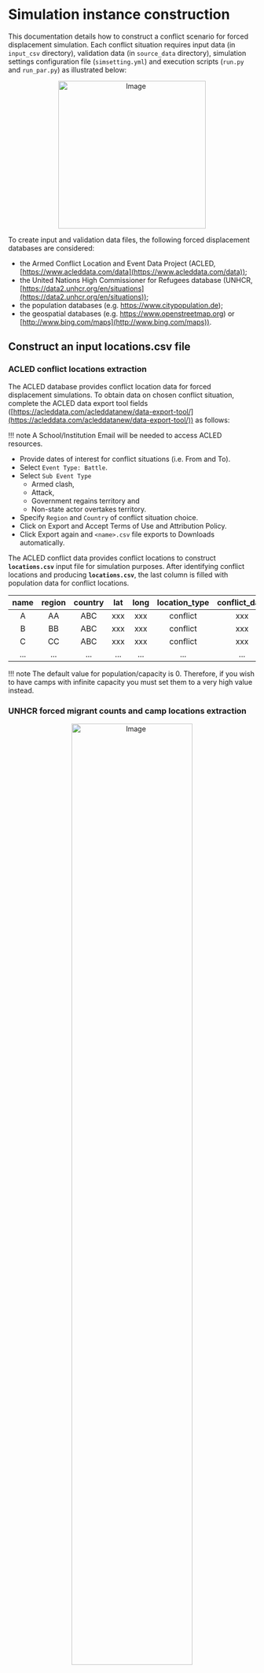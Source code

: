 # **Simulation instance construction**

This documentation details how to construct a conflict scenario for forced displacement simulation. Each conflict situation requires input data (in `input_csv` directory), validation data (in `source_data` directory), simulation settings configuration file (`simsetting.yml`) and execution scripts (`run.py` and `run_par.py`) as illustrated below:

<p align="center">
    <img src="../images/config_template.png" alt="Image" width="300" height="300" />
</p>


To create input and validation data files, the following forced displacement databases are considered:



* the Armed Conflict Location and Event Data Project (ACLED, [https://www.acleddata.com/data](https://www.acleddata.com/data));
* the United Nations High Commissioner for Refugees database (UNHCR, [https://data2.unhcr.org/en/situations](https://data2.unhcr.org/en/situations));
* the population databases (e.g. <https://www.citypopulation.de>);
* the geospatial databases (e.g. <https://www.openstreetmap.org>)  or [http://www.bing.com/maps](http://www.bing.com/maps)).

## **Construct an input locations.csv file**

### **ACLED conflict locations extraction**

The ACLED database provides conflict location data for forced displacement simulations. To obtain data on chosen conflict situation, complete the ACLED data export tool fields ([https://acleddata.com/acleddatanew/data-export-tool/](https://acleddata.com/acleddatanew/data-export-tool/)) as follows:

!!! note
	A School/Institution Email will be needed to access ACLED resources.


* Provide dates of interest for conflict situations (i.e. From and To).
* Select `Event Type: Battle`.
* Select `Sub Event Type`
	* Armed clash,
	* Attack,
	* Government regains territory and
	* Non-state actor overtakes territory.
* Specify `Region` and `Country` of conflict situation choice.
* Click on Export and Accept Terms of Use and Attribution Policy.
* Click Export again and `<name>.csv` file exports to Downloads automatically.


The ACLED conflict data provides conflict locations to construct **`locations.csv`** input file for simulation purposes. After identifying conflict locations and producing **`locations.csv`**, the last column is filled with population data for conflict locations.


| **name** | **region** | **country** | **lat** | **long** | **location_type** | **conflict_date** | **population/capacity** |
|:----:|:------:|:-------:|:---:|:----:|:-------------:|:-------------:|:-------------------:|
|   A  |   AA   |   ABC   | xxx |  xxx |    conflict   |      xxx      |         xxx         |
|   B  |   BB   |   ABC   | xxx |  xxx |    conflict   |      xxx      |         xxx         |
|   C  |   CC   |   ABC   | xxx |  xxx |    conflict   |      xxx      |         xxx         |
| ...  |  ...   |   ...   | ... |  ... |       ...     |      ...      |         ...         |



!!! note
	The default value for population/capacity is 0. Therefore, if you wish to have camps with infinite capacity you must set them to a very high value instead.


### **UNHCR forced migrant counts and camp locations extraction**

<p align="center">
    <img src="../images/unhcr_screenshot.png" alt="Image" width="70%" />
</p>


The UNHCR situations provide an overview of active situations worldwide that are facing forced displacement distress. To construct a new conflict situation:

* Select an active (conflict) situation of interest from an interactive map and click to access data and documentation relevant to a chosen conflict situation from [https://data2.unhcr.org/en/situations](https://data2.unhcr.org/en/situations).

* Select a simulation period for conflict situation from `Refugees and asylum-seekers from 'chosen situation name' - Total timeline`, which also presents forced displacement counts for a chosen period.

* Obtain total counts of forcibly displaced people by clicking JSON button of `Refugees and asylum-seekers from 'chosen situation name' - Total section`.

* Identify camps for each neighbouring country through `Breakdown by Country` section of the conflict situation.

* Collect and save data for each camp (e.g. `<country_name-camp_name>.csv`).

!!! note
        The UNHCR Data Portal tends to have a different interface for different conflict situations. Therefore, data on the location level may need to be retrieved differently for some situations, or may be unavailable altogether.

Input camp names (i.e. destination locations) and their capacity into **`locations.csv`** file. Camp capacity is the highest number of forced migrants for each camp and is obtained from individual camp CSV files that are set in **`locations.csv`**. For instance, `CampZ.csv` has the highest number of forcibly displaced people (18129) on 2015-09-30, which is the camp capacity for CampZ.


|     ...      |   ...   |
|:------------:|:-------:|
|  2015-03-31  |  11470  |
|  2015-06-02  |  12405  |
|  2015-07-24  |  12405  |
|  2015-08-31  |  11359  |
|  2015-09-30  |  18129  |
|     ...      |   ...   |


### **Population data extraction**

Currently, the population figures for each location will need to be collected and written to the *population/capacity* column from <www.citypopulation.de>. After the population data has been collected for each location, input these population numbers in `locations.csv`, which can be then used for simulation execution.


## **Construct location graph CSV files**

The `locations.csv` file contain information about all the locations in the location graph. Flee 3.0 supports four location types:

* `conflict`: places where conflicts are taking place during the conflict. This type is not needed if you are loading in a `conflicts.csv` file or if you are using Flee for disaster displacement.
* `town`: places that are neither conflict zones nor camps. **NOTE: if you use a conflicts.csv input file, then town type locations can change into conflict type locations at runtime**.
* `camp`: places where asylum seekers / unrecognized refugees are received and looked after.
* `idpcamp`: places where internally displaced persons are received and looked after. **NOTE: this type is supported as of Flee 3.0**
* `marker`: these places are entirely ignored in decision-making, but are represented for output/viz purposes. Useful for embedding crossroads, where people are extremely unlikely to pause.


Identified conflict zones and camps provide origin and destination locations. We connect these locations to represent how forcibly displaced people flee. We use [https://www.openstreetmap.org](https://www.openstreetmap.org) or [http://www.bing.com/maps](http://www.bing.com/maps) (or other mapping services) to connect conflict zones and camps, and add additional locations (if required) as a location type **town** to **`locations.csv`** as illustrated below:


| **name** | **region** | **country** | **lat** | **long** | **location_type** | **conflict_date** | **population/capacity** | **custom_attributes...**|
|:----:|:------:|:-------:|:---:|:----:|:-------------:|:-------------:|:-------------------:|:------------:|
|   A  |   AA   |   ABC   | xxx |  xxx |    conflict   |      xxx      |         xxx         |      xxx     |
|   B  |   BB   |   ABC   | xxx |  xxx |    conflict   |      xxx      |         xxx         |      xxx     |
|   C  |   CC   |   ABC   | xxx |  xxx |    conflict   |      xxx      |         xxx         |      xxx     |
|   Z  |   ZZ   |   ZZZ   | xxx |  xxx |      camp     |               |         xxx         |      xxx     |
|   N  |   NN   |   ABC   | xxx |  xxx |      town     |               |                     |      xxx     |
| ...  |  ...   |   ...   | ... |  ... |       ...     |      ...      |         ...         |      xxx     |

Here, **custom_attributes** can be a list of optional location-specific (static) attributes that you can assign manually. For instance, you could assign an attribute named gdp to each location to indicate the average GPD in each place. You can define as many custom attributes as you like. (new as of Flee 3.0)

Several **custom_attributes** trigger behavioral changes in the Flee 3 simulations, including:
* `initial\_idps`, which is an attribute that can be added to any location to populate it with the indicated number of IDPs on Day 0. This attribute also technically works for refugee camps abroad, but hasn't yet been tested for this use case. (**new as of 6-9-2024**)
* `conflict\_intensity`, which when explicitly defined for a location of type conflict, will override the default value (1.0) for conflict intensity to a custom-defined intensity level.

Record distances between locations in **`routes.csv`** file for simulation using the following format:

| **name1** | **name2** | **distance[km]** | **forced_redirection** | **custom_attributes...**|
|:----:|:------:|:-------:|:---:|:------------:|
| A    |   B    |   x1    |     |      xxx     |
| B    |   C    |   x2    |     |      xxx     |
| A    |   C    |   x3    |     |      xxx     |
| B    |   N    |   x4    |     |      xxx     |
| C    |   N    |   x3    |     |      xxx     |
| N    |   Z    |   x5    |     |      xxx     |
| ...  |  ...   |   ...   | ... |      xxx     |

**forced_redirection** refers to redirection from source location (can be town or camp) to destination location (mainly camp) and source location indicated as forwarding_hub. The value of `0` indicates no redirection, `1` indicates redirection (from name2) to name1 and 2 corresponds to redirection (from name1) to name2.

**custom_attributes** work in the same way here as for `locations.csv`, providing users with the ability to add custom link attributes and set different values for individual links. Some attributes automatically trigger behaviors in Flee 3.0, including:

* `max\_move\_speed`: when explicitly defined, this will override the MaxMoveSpeed set in `simsetting.yml` for individual links. Note that it is only possible to override this for all links or for none of the links at the moment.

!!! note 
	Group-specific instrucitons for locations.csv. For those working with our group, here are some more specific instructions:
	1. Populations for the largest cities tend to be listed on citypopulation.de, then include additional cities/towns in the regions you are interested in. Alternatively, the web tables on citypopulation.de can be converted to csv by downloading the webpage.
	2. Q: Have you studied how location selection affects the accuracy of your models? For example, does including many smaller settlements/towns improve the model or does this level of granular detail make little difference, as it is other parameters such as the total distance/time travelled in a day the agents are allowed to make that mainly affect the results?
	3. Q: If citypopulation.de does not contain the city, or does not have recent data. look for other websites that already list location name/latitude/longitude/populations e.g. simple maps.
	4. Find Latitudes and longitudes by identifying the places on OpenStreetMap. We tend to use OpenStreetMap because of its openness, but have used Bing and Google maps in the past.

## **Defining Major Routes**

(This feature is currently in testing and will be new in Flee 3.2)

Major routes are routes that are known by most displaced persons in a country, and will be added to their awareness if the end point of such a route is within their base awareness range (which is equal to the number of steps set by `AwarenessLevel` in `simsetting.yml`).

Major routes are set in a comma-separated fashion in a file named **major_routes.csv**.

For each line the format is as follows:
`<first location name>,<second location name>, ... , <last location name>`

For the time being the following constraints apply:
* Major routes are always considered to be two-way.
* Major routes cannot be closed (but agents may be interrupted and redirect themselves if there is a conflict on the way).
* Major routes should have a length of at least one step.
* Major routes are not recursively applied to an agent awareness. I.e. if an agent is aware of location A, and there are major routes `A->B` and `B->C`, then the agent will not be aware of location C and its accessibility through B. To include this awareness, you'll need to explicitly add a major route for `A->C`.

## **Define Location and Border Closures**

We identify location or border closure events and document them in a file named **closures.csv**:

| **closure_type** | **name1** | **name2** | **closure_start = 0** | **closure_end = -1** |
|:----:|:------:|:-------:|:---:|:---:|
| location | A  | B |  xxx | xxx |
| country | ABC  | ZZZ |  xxx | xxx |
| ...  | ... | ... | ... | ... |

**closure_type** has 2 possible values:

* **location** corresponding to camp or town closure and
* **country** referring to border closure.
* **camp** refers to camp closuresi for camp `name1` (these are converted to normal towns when closed).
* **idpcamp** can be used in the same way as camp, but for IDP camps.
* **remove_forced_redirection** can be used to remove any forced redirection mechanism on a particular one-way link from `name1` to `name2`.
* **closure_start** and **closure_end** are given as integers, counting the number of days after the simulation start. The value of `0` indicates the start, while `-1` indicates the end of the simulation.


## **Define a conflict period for a conflict situation**

We define the simulation period of a conflict situation using **sim_period.csv** file, which has the following format:

| **StartDate** | **YYYY-MM-DD** |
|:----:|:------:|
| Length | simulation_period  |


## **Record conflict locations in conflicts.csv file**

We create a **conflicts.csv** file to record conflict locations indicating the start of conflicts in the simulation execution (represented as `1` or `1.0`). It is possible to use custom conflict intensities by defining values between `0.0` and `1.0` in the file:

| **#Day** | **name** | **A** | **B** | **C** | **Z** |
|:--:|:--:|:--:|:--:|:--:|:--:|
| 0 | 0 | 1 | 0 | 0 | 0 |
| 1 | 0 | 1 | 0 | 0 | 0 |
| 2 | 0 | 1 | 1 | 0 | 0 |
| 3 | 0 | 1 | 1 | 0 | 0 |
| 4 | 0 | 1 | 1 | 1 | 0 |
| 5 | 0 | 1 | 1 | 1 | 0 |
| ... | ... | ... | ... | ... | ... |

## **Construct a network map for a conflict situation**

You can construct an agent-based network map from locations.csv and routes.csv using the instructions in the [FabFlee section](https://flee.readthedocs.io/en/master/FabFlee_Automated_Flee_based_simulation/).

![](images/network.png)


## **Construct a location type changes file**

In some cases, you may want to specify that a location type changes during the simulation. You can do this by including a file names `location_changes.csv` in the main directory.

The format of this file is as follows:

| #location name | new location type | date (in simulation days) |
|:--:|:--:|:--:|
| location name | new type | day to make change |
| ... | ... | ... |


For example, the file below changes location C to an IDPCamp on Day 100, and location A to a town on Day 500.
```
#location name, new location type, date
C,idpcamp,100
A,town,500

```

Note that changes in `conflicts.csv` may override these change, triggering locations to become a conflict zone instead.


## **Construct validation data**

There are three CSV file formats required for validation of simulation outputs. CSV file containing total forced migrant counts **refugees.csv** comprises total counts of forcibly displaced people from `Refugees and asylum-seekers from 'chosen situation name' - Total` JSON file and has the format as demonstrated:

| ... | ... |
|:---:|:---:|
| YYYY-MM-DD | xxx |
| YYYY-MM-DD | xxx |
| ... | ... |

We obtain data for each camp using the format and label them as **country_name-camp_name.csv**:

| ... | ... |
|:---:|:---:|
| YYYY-MM-DD | xxx |
| YYYY-MM-DD | xxx |
| ... | ... |

**data_layout.csv** contains camp names for each camp/destination location:

| total | refugees.csv |
|:---:|:---:|
| camp_name1 | country_name-camp_name1.csv |
| camp_name2 | country_name-camp_name2.csv |
| ... | ... |



## **Construct input demographics profiles**

As of Flee 3.0, it is possible to define demographic attributes to newly spawned agents. Examples could include age, gender, ethnicity, religion or main language. You can define these attributes by placing files in the input\_csv subdirectory. For a given example attribute AAAyou can define the weighted probability profile as follows:

1. Create a file named `demographics_aaa.csv`

2. Within the file, use the following format to define the default values for all locations, and an override for example locations `loc1` and `loc2`:

| aaa | Default | loc1 | loc2 |
|:---:|:---:|:---:|:---:|
| V1 | 90 | 25 | 0 |
| V2 | 10 | 25 | 1000 |
| ... | ... | ... | ... |

In this example, agents spawned in loc1 are 50% likely to have the value V1 for attribute AAA, and 50% likely to have the value V2. All agents spawned in loc2 will have the value V2, while agents spawned in all other locations are 90% likely to have V1, and 10% likely to have V2.

## **Incorporating farmer harvesting trips**

In a range of settings, it is common for farmers in refugee camps to return to their original location during harvesting seasons. Within Flee 3, this behavior can be easily incorporated by adding the following attribute to `locations.csv`: `farmer_fraction`. This attribute will contain the population fraction for each location that consists of farmers. E.g. a value of `0.1` would indicate that `10%` of persons spawned in that location are farmers.

### Harvest time

To trigger the harvesting behaviors, you need to add the following entry to the `move_rules` setting of `simsetting.yml`:

* `harvest_months: [m1,m2,etc.]`

For instance, if harvest takes place in June and November, then the entry would look like this:

* `harvest_months: [6,11]`

At time of writing, **all** farmers return to their source location for harvesting. If you wish this to be different, then please raise a GitHub issue detailing your proposed mechanism.

